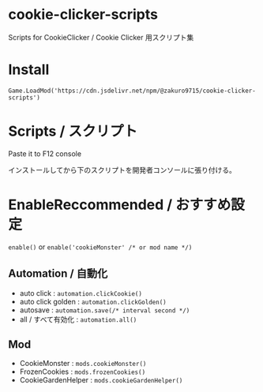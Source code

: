 # cookie-clicker-scripts

Scripts for CookieClicker / Cookie Clicker 用スクリプト集

# Install

`Game.LoadMod('https://cdn.jsdelivr.net/npm/@zakuro9715/cookie-clicker-scripts')`

# Scripts / スクリプト

Paste it to F12 console

インストールしてから下のスクリプトを開発者コンソールに張り付ける。

# EnableReccommended / おすすめ設定

`enable()` or `enable('cookieMonster' /* or mod name */)`

## Automation / 自動化

- auto click         : `automation.clickCookie()`
- auto click golden  : `automation.clickGolden()`
- autosave           : `automation.save(/* interval second */)`
- all / すべて有効化 : `automation.all()`

## Mod

- CookieMonster      : `mods.cookieMonster()`
- FrozenCookies      : `mods.frozenCookies()`
- CookieGardenHelper : `mods.cookieGardenHelper()`
